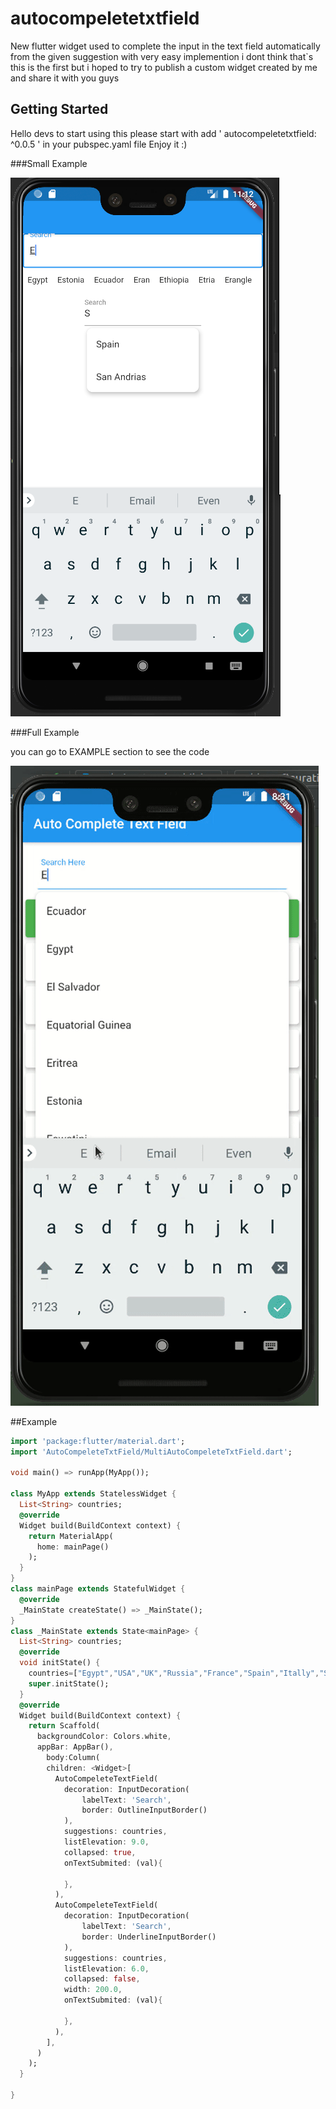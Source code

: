 # autocompeletetxtfield

New flutter widget used to complete the input in the text field automatically from the given suggestion with very easy implemention
i dont think that`s this is the first but i hoped to try to publish a custom widget created by me and share it with you guys 

## Getting Started

Hello devs to start using this please start with add ' autocompeletetxtfield: ^0.0.5 ' in your pubspec.yaml file
Enjoy it :) 


###Small Example

![Sample](images/TxtField.png)

###Full Example

you can go to EXAMPLE section to see the code


![Sample](images/out2.gif)

##Example

```dart
import 'package:flutter/material.dart';
import 'AutoCompeleteTxtField/MultiAutoCompeleteTxtField.dart';

void main() => runApp(MyApp());

class MyApp extends StatelessWidget {
  List<String> countries;
  @override
  Widget build(BuildContext context) {
    return MaterialApp(
      home: mainPage()
    );
  }
}
class mainPage extends StatefulWidget {
  @override
  _MainState createState() => _MainState();
}
class _MainState extends State<mainPage> {
  List<String> countries;
  @override
  void initState() {
    countries=["Egypt","USA","UK","Russia","France","Spain","Itally","San Andrias","Estonia","Ecuador","Eran","Ethiopia","Etria","Erangle"];
    super.initState();
  }
  @override
  Widget build(BuildContext context) {
    return Scaffold(
      backgroundColor: Colors.white,
      appBar: AppBar(),
        body:Column(
        children: <Widget>[
          AutoCompeleteTextField(
            decoration: InputDecoration(
                labelText: 'Search',
                border: OutlineInputBorder()
            ),
            suggestions: countries,
            listElevation: 9.0,
            collapsed: true,
            onTextSubmited: (val){
              
            },
          ),
          AutoCompeleteTextField(
            decoration: InputDecoration(
                labelText: 'Search',
                border: UnderlineInputBorder()
            ),
            suggestions: countries,
            listElevation: 6.0,
            collapsed: false,
            width: 200.0,
            onTextSubmited: (val){

            },
          ),
        ],
      )
    );
  }

}
```
